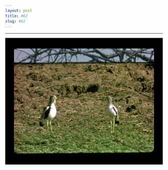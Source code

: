 ```yaml
---
layout: post
title: #62
slug: #62
---
```

---
<p class="description" style="text-align: center;">
<img src="/assets/danilo-luna-archives-24.jpg" />
  <br>
  <br>
